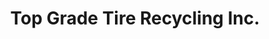 ---
title: "Top Grade Tire Recycling Inc."
url: /kelowna/top-grade-tire-recycling-inc-mccurdy-road/
shop: Reifen
---